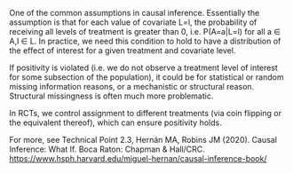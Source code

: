 One of the common assumptions in causal inference. Essentially the assumption is that for each value of covariate L=l, the probability of receiving all levels of treatment is greater than 0, i.e. P(A=a|L=l) for all a ∈ A,l ∈ L. In practice, we need this condition to hold to have a distribution of the effect of interest for a given treatment and covariate level. 

If positivity is violated (i.e. we do not observe a treatment level of interest for some subsection of the population), it could be for statistical or random missing information reasons, or a mechanistic or structural reason. Structural missingness is often much more problematic. 

In RCTs, we control assignment to different treatments (via coin flipping or the equivalent thereof), which can ensure positivity holds.

For more, see Technical Point 2.3, Hernán MA, Robins JM (2020). Causal Inference: What If. Boca Raton: Chapman & Hall/CRC. https://www.hsph.harvard.edu/miguel-hernan/causal-inference-book/
